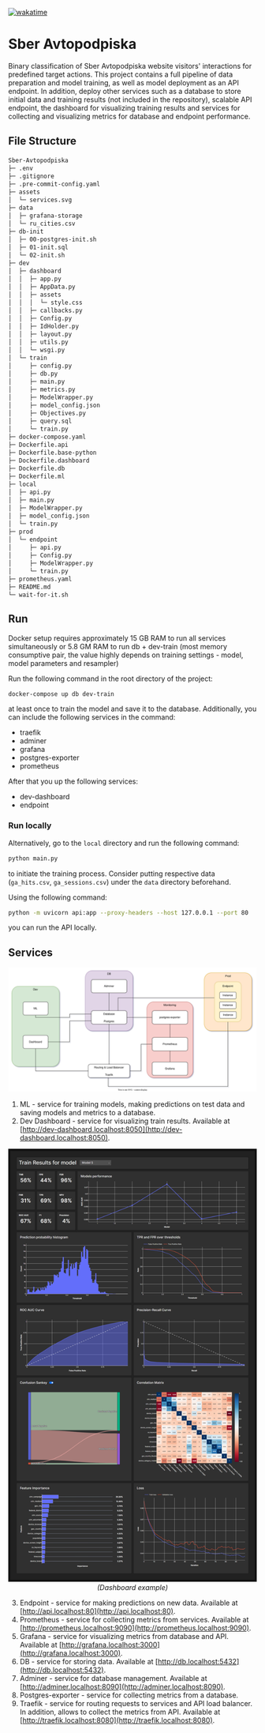 [![wakatime](https://wakatime.com/badge/user/ec8c97a0-e0e3-4763-a6b4-374bde6dcd04/project/aafb6a03-63ca-4a74-a569-ba002e6c1af1.svg?style=for-the-badge)](https://wakatime.com/badge/user/ec8c97a0-e0e3-4763-a6b4-374bde6dcd04/project/aafb6a03-63ca-4a74-a569-ba002e6c1af1)

# Sber Avtopodpiska

Binary classification of Sber Avtopodpiska website visitors' interactions for predefined target actions. This project contains a full pipeline of data preparation and model training, as well as model deployment as an API endpoint. In addition, deploy other services such as a database to store initial data and training results (not included in the repository), scalable API endpoint, the dashboard for visualizing training results and services for collecting and visualizing metrics for database and endpoint performance.

## File Structure

```tree
Sber-Avtopodpiska
├─ .env
├─ .gitignore
├─ .pre-commit-config.yaml
├─ assets
│  └─ services.svg
├─ data
│  ├─ grafana-storage
│  └─ ru_cities.csv
├─ db-init
│  ├─ 00-postgres-init.sh
│  ├─ 01-init.sql
│  └─ 02-init.sh
├─ dev
│  ├─ dashboard
│  │  ├─ app.py
│  │  ├─ AppData.py
│  │  ├─ assets
│  │  │  └─ style.css
│  │  ├─ callbacks.py
│  │  ├─ Config.py
│  │  ├─ IdHolder.py
│  │  ├─ layout.py
│  │  ├─ utils.py
│  │  └─ wsgi.py
│  └─ train
│     ├─ config.py
│     ├─ db.py
│     ├─ main.py
│     ├─ metrics.py
│     ├─ ModelWrapper.py
│     ├─ model_config.json
│     ├─ Objectives.py
│     ├─ query.sql
│     └─ train.py
├─ docker-compose.yaml
├─ Dockerfile.api
├─ Dockerfile.base-python
├─ Dockerfile.dashboard
├─ Dockerfile.db
├─ Dockerfile.ml
├─ local
│  ├─ api.py
│  ├─ main.py
│  ├─ ModelWrapper.py
│  ├─ model_config.json
│  └─ train.py
├─ prod
│  └─ endpoint
│     ├─ api.py
│     ├─ Config.py
│     ├─ ModelWrapper.py
│     └─ train.py
├─ prometheus.yaml
├─ README.md
└─ wait-for-it.sh
```

## Run

Docker setup requires approximately 15 GB RAM to run all services simultaneously or 5.8 GM RAM to run db + dev-train (most memory consumptive pair, the value highly depends on training settings - model, model parameters and resampler)

Run the following command in the root directory of the project:

```bash
docker-compose up db dev-train
```

at least once to train the model and save it to the database. Additionally, you can include the following services in the command:

- traefik
- adminer
- grafana
- postgres-exporter
- prometheus

After that you up the following services:

- dev-dashboard
- endpoint

### Run locally

Alternatively, go to the `local` directory and run the following command:

```bash
python main.py
```

to initiate the training process. Consider putting respective data (`ga_hits.csv`, `ga_sessions.csv`) under the `data` directory beforehand.

Using the following command:

```bash
python -m uvicorn api:app --proxy-headers --host 127.0.0.1 --port 80
```

you can run the API locally.

## Services

![assets/services](assets/services.svg)

1. ML - service for training models, making predictions on test data and saving models and metrics to a database.
2. Dev Dashboard - service for visualizing train results. Available at [http://dev-dashboard.localhost:8050](http://dev-dashboard.localhost:8050).

![assets/dashboard](assets/dashboard.png)
<i style="display:block; text-align: center;">(Dashboard example)</i>

3. Endpoint - service for making predictions on new data. Available at [http://api.localhost:80](http://api.localhost:80).
4. Prometheus - service for collecting metrics from services. Available at [http://prometheus.localhost:9090](http://prometheus.localhost:9090).
5. Grafana - service for visualizing metrics from database and API. Available at [http://grafana.localhost:3000](http://grafana.localhost:3000).
6. DB - service for storing data. Available at [http://db.localhost:5432](http://db.localhost:5432).
7. Adminer - service for database management. Available at [http://adminer.localhost:8090](http://adminer.localhost:8090).
8. Postgres-exporter - service for collecting metrics from a database.
9. Traefik - service for routing requests to services and API load balancer. In addition, allows to collect the metrics from API. Available at [http://traefik.localhost:8080](http://traefik.localhost:8080).

